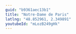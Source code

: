```yaml
---
guid: "b9361aec13b1"
title: "Notre-Dame de Paris"
latlng: "48.852961, 2.349891"
youtubeId: "mLozB249gHk" 
---
```

